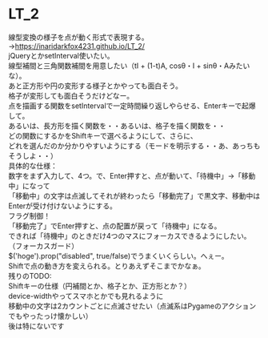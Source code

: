 # LT_2
線型変換の様子を点が動く形式で表現する。→https://inaridarkfox4231.github.io/LT_2/  
jQueryとかsetInterval使いたい。  
線型補間と三角関数補間を用意したい（tI + (1-t)A, cosθ・I + sinθ・Aみたいな）。  
あと正方形や円の変形する様子とかやっても面白そう。  
格子が変形しても面白そうだけどなー。  
点を描画する関数をsetIntervalで一定時間繰り返しやらせる、Enterキーで起爆して。  
あるいは、長方形を描く関数を・・あるいは、格子を描く関数を・・  
どの関数にするかをShiftキーで選べるようにして、さらに、  
どれを選んだのか分かりやすいようにする（モードを明示する・・あ、あっちもそうしよ・・）  
具体的な仕様：  
数字をまず入力して、4つ。で、Enter押すと、点が動いて、「待機中」→「移動中」になって  
「移動中」の文字は点滅してそれが終わったら「移動完了」で黒文字、移動中はEnterが受け付けないようにする。  
フラグ制御！  
「移動完了」でEnter押すと、点の配置が戻って「待機中」になる。  
できれば「待機中」のときだけ4つのマスにフォーカスできるようにしたい。（フォーカスガード）  
$('hoge').prop("disabled", true/false)でうまくいくらしい。へぇー。  
Shiftで点の動き方を変えられる。とりあえずそこまでかなぁ。  
残りのTODO:  
Shiftキーの仕様（円補間とか、格子とか、正方形とか？）  
device-widthやってスマホとかでも見れるように  
移動中の文字は2カウントごとに点滅させたい（点滅系はPygameのアクションでもやったっけ懐かしい）  
後は特にないです
